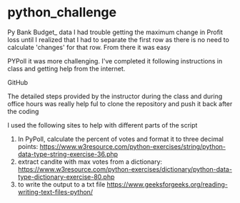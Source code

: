# python_challenge

Py Bank Budget_ data 
I had trouble getting the maximum change in Profit loss until I realized that I had to separate the first row as there is no need to calculate 'changes' for that row. From there it was easy

PYPoll 
it was more challenging. I've completed it following instructions in class and getting help from the internet.

GitHub 

The detailed steps provided by the instructor during the class and during office hours was really help ful to clone the repository and push it back after the coding



I used the following sites to help with different parts of the script

1. In PyPoll, calculate the percent of votes and format it to three decimal points:
  https://www.w3resource.com/python-exercises/string/python-data-type-string-exercise-36.php
2. extract candite with max votes from a dictionary:
  https://www.w3resource.com/python-exercises/dictionary/python-data-type-dictionary-exercise-80.php
3. to write the output to a txt file
  https://www.geeksforgeeks.org/reading-writing-text-files-python/
